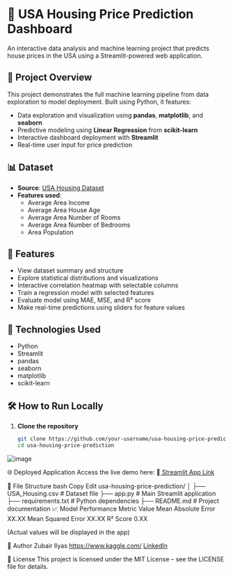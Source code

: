 # 🏡 USA Housing Price Prediction Dashboard

An interactive data analysis and machine learning project that predicts house prices in the USA using a Streamlit-powered web application.

## 📌 Project Overview

This project demonstrates the full machine learning pipeline from data exploration to model deployment. Built using Python, it features:

- Data exploration and visualization using **pandas**, **matplotlib**, and **seaborn**
- Predictive modeling using **Linear Regression** from **scikit-learn**
- Interactive dashboard deployment with **Streamlit**
- Real-time user input for price prediction

## 📊 Dataset

- **Source**: [USA Housing Dataset](https://www.kaggle.com/datasets)
- **Features used**:
  - Average Area Income
  - Average Area House Age
  - Average Area Number of Rooms
  - Average Area Number of Bedrooms
  - Area Population

## 🚀 Features

- View dataset summary and structure
- Explore statistical distributions and visualizations
- Interactive correlation heatmap with selectable columns
- Train a regression model with selected features
- Evaluate model using MAE, MSE, and R² score
- Make real-time predictions using sliders for feature values

## 🧰 Technologies Used

- Python
- Streamlit
- pandas
- seaborn
- matplotlib
- scikit-learn

## 🛠️ How to Run Locally

1. **Clone the repository**  
   ```bash
   git clone https://github.com/your-username/usa-housing-price-prediction.git
   cd usa-housing-price-prediction

![image](https://github.com/user-attachments/assets/b651d657-120a-4b00-b080-4cf9c02a40c2)

🌐 Deployed Application
Access the live demo here:
🔗[ Streamlit App Link](https://mainpy-cnxpb4igmnzrzchuydu4bh.streamlit.app/)

📁 File Structure
bash
Copy
Edit
usa-housing-price-prediction/
│
├── USA_Housing.csv               # Dataset file
├── app.py                        # Main Streamlit application
├── requirements.txt              # Python dependencies
├── README.md                     # Project documentation
📈 Model Performance
Metric	Value
Mean Absolute Error	XX.XX
Mean Squared Error	XX.XX
R² Score	0.XX

(Actual values will be displayed in the app)

👤 Author
Zubair Ilyas
https://www.kaggle.com/
[LinkedIn](https://www.linkedin.com/in/zubairmayo/)

📄 License
This project is licensed under the MIT License – see the LICENSE file for details.
